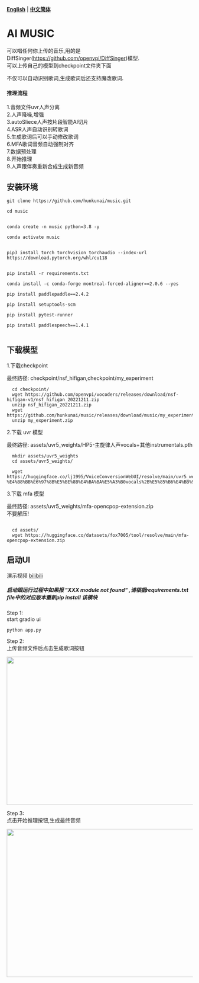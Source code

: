 [**English**](./README.md) | [**中文简体**](./README_zh_CN.md)

# AI MUSIC

可以唱任何你上传的音乐,用的是DiffSinger(https://github.com/openvpi/DiffSinger)模型.<br/>
可以上传自己的模型到checkpoint文件夹下面

不仅可以自动识别歌词,生成歌词后还支持魔改歌词.

#### 推理流程



1.音频文件uvr人声分离<br/>
2.人声降噪,增强<br/>
3.autoSliece人声按片段智能AI切片<br/>
4.ASR人声自动识别转歌词<br/>
5.生成歌词后可以手动修改歌词<br/>
6.MFA歌词音频自动强制对齐<br/>
7.数据预处理<br/>
8.开始推理<br/>
9.人声跟伴奏重新合成生成新音频<br/>

## 安装环境

```
git clone https://github.com/hunkunai/music.git

cd music


conda create -n music python=3.8 -y

conda activate music


pip3 install torch torchvision torchaudio --index-url https://download.pytorch.org/whl/cu118


pip install -r requirements.txt

conda install -c conda-forge montreal-forced-aligner==2.0.6 --yes

pip install paddlepaddle==2.4.2

pip install setuptools-scm

pip install pytest-runner

pip install paddlespeech==1.4.1


```


## 下载模型

1.下载checkpoint

最终路径: checkpoint/nsf_hifigan,checkpoint/my_experiment
```
  cd checkpoint/
  wget https://github.com/openvpi/vocoders/releases/download/nsf-hifigan-v1/nsf_hifigan_20221211.zip
  unzip nsf_hifigan_20221211.zip
  wget https://github.com/hunkunai/music/releases/download/music/my_experiment.zip
  unzip my_experiment.zip

```

2.下载 uvr 模型 


最终路径: assets/uvr5_weights/HP5-主旋律人声vocals+其他instrumentals.pth

```
  mkdir assets/uvr5_weights
  cd assets/uvr5_weights/

  wget https://huggingface.co/lj1995/VoiceConversionWebUI/resolve/main/uvr5_weights/HP5-%E4%B8%BB%E6%97%8B%E5%BE%8B%E4%BA%BA%E5%A3%B0vocals%2B%E5%85%B6%E4%BB%96instrumentals.pth

```

3.下载 mfa 模型 

最终路径: assets/uvr5_weights/mfa-opencpop-extension.zip<br/>
不要解压!

```

  cd assets/
  wget https://huggingface.co/datasets/fox7005/tool/resolve/main/mfa-opencpop-extension.zip

```


## 启动UI

演示视频 [bilibili](https://www.bilibili.com/video/BV1bN41137UA/?vd_source=5afbd824d0483e6ab60779ed3faa4535)


##### 启动跟运行过程中如果报 "XXX module not found" ,请根据requirements.txt file中的对应版本重新pip install 该模块

Step 1:<br/>
    start gradio ui

```
python app.py

```

Step 2:<br/>
    上传音频文件后点击生成歌词按钮
    <div>
      <img alt="" src="https://github.com/hunkunai/music/blob/main/WechatIMG543.jpeg" width="600" height="400" />
    <div/>



Step 3:<br/>
    点击开始推理按钮,生成最终音频
    <div>
      <img alt="" src="https://github.com/hunkunai/music/blob/main/WechatIMG544.jpeg" width="600" height="400" />
    <div/>








